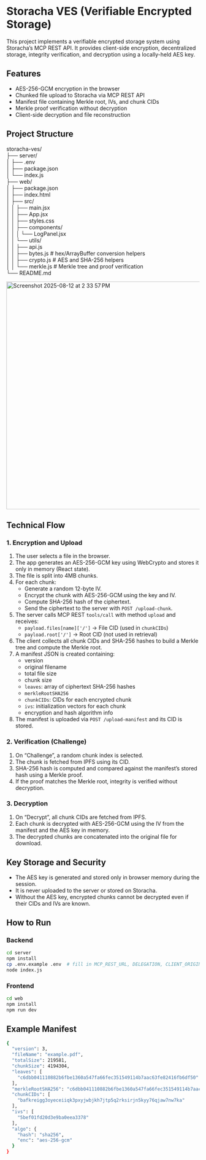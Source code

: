 # Storacha VES (Verifiable Encrypted Storage)

This project implements a verifiable encrypted storage system using Storacha’s MCP REST API. It provides client-side encryption, decentralized storage, integrity verification, and decryption using a locally-held AES key.

## Features
- AES-256-GCM encryption in the browser
- Chunked file upload to Storacha via MCP REST API
- Manifest file containing Merkle root, IVs, and chunk CIDs
- Merkle proof verification without decryption
- Client-side decryption and file reconstruction

## Project Structure
storacha-ves/  
├── server/                  
│   ├── .env                 
│   ├── package.json  
│   └── index.js              
├── web/                     
│   ├── package.json  
│   ├── index.html  
│   ├── src/  
│   │   ├── main.jsx  
│   │   ├── App.jsx          
│   │   ├── styles.css  
│   │   ├── components/  
│   │   │   └── LogPanel.jsx  
│   │   └── utils/  
│   │       ├── api.js        
│   │       ├── bytes.js      # hex/ArrayBuffer conversion helpers  
│   │       ├── crypto.js     # AES and SHA-256 helpers  
│   │       └── merkle.js     # Merkle tree and proof verification  
└── README.md

<img width="1207" height="593" alt="Screenshot 2025-08-12 at 2 33 57 PM" src="https://github.com/user-attachments/assets/06c70f2d-003a-4c8c-a81b-e6d5192d3c5c" />

## Technical Flow

### 1. Encryption and Upload
1. The user selects a file in the browser.
2. The app generates an AES-256-GCM key using WebCrypto and stores it only in memory (React state).
3. The file is split into 4MB chunks.
4. For each chunk:
   - Generate a random 12-byte IV.
   - Encrypt the chunk with AES-256-GCM using the key and IV.
   - Compute SHA-256 hash of the ciphertext.
   - Send the ciphertext to the server with `POST /upload-chunk`.
5. The server calls MCP REST `tools/call` with method `upload` and receives:
   - `payload.files[name]['/']` → File CID (used in `chunkCIDs`)
   - `payload.root['/']` → Root CID (not used in retrieval)
6. The client collects all chunk CIDs and SHA-256 hashes to build a Merkle tree and compute the Merkle root.
7. A manifest JSON is created containing:
   - version
   - original filename
   - total file size
   - chunk size
   - `leaves`: array of ciphertext SHA-256 hashes
   - `merkleRootSHA256`
   - `chunkCIDs`: CIDs for each encrypted chunk
   - `ivs`: initialization vectors for each chunk
   - encryption and hash algorithm info
8. The manifest is uploaded via `POST /upload-manifest` and its CID is stored.

### 2. Verification (Challenge)
1. On “Challenge”, a random chunk index is selected.
2. The chunk is fetched from IPFS using its CID.
3. SHA-256 hash is computed and compared against the manifest’s stored hash using a Merkle proof.
4. If the proof matches the Merkle root, integrity is verified without decryption.

### 3. Decryption
1. On “Decrypt”, all chunk CIDs are fetched from IPFS.
2. Each chunk is decrypted with AES-256-GCM using the IV from the manifest and the AES key in memory.
3. The decrypted chunks are concatenated into the original file for download.

## Key Storage and Security
- The AES key is generated and stored only in browser memory during the session.
- It is never uploaded to the server or stored on Storacha.
- Without the AES key, encrypted chunks cannot be decrypted even if their CIDs and IVs are known.

## How to Run
### Backend
```bash
cd server
npm install
cp .env.example .env  # fill in MCP_REST_URL, DELEGATION, CLIENT_ORIGIN
node index.js
```
### Frontend
```bash
cd web
npm install
npm run dev
```
## Example Manifest
```bash
{
  "version": 3,
  "fileName": "example.pdf",
  "totalSize": 219581,
  "chunkSize": 4194304,
  "leaves": [
    "c6dbb041110882b6fbe1360a547fa66fec351549114b7aac63fe82416fb6df50"
  ],
  "merkleRootSHA256": "c6dbb041110882b6fbe1360a547fa66fec351549114b7aac63fe82416fb6df50",
  "chunkCIDs": [
    "bafkreigg3oyeceiiqk3pxyjwbjkh7jtp5q2rksirjn5kyy76qjaw7nw7ka"
  ],
  "ivs": [
    "5bef01fd20d3e9ba0eea3378"
  ],
  "algo": {
    "hash": "sha256",
    "enc": "aes-256-gcm"
  }
}
```
